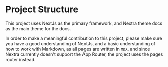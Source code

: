 # Project Structure

This project uses NextJs as the primary framework, and Nextra theme docs as the main theme for the docs.

In order to make a meaningful contribution to this project, please make sure you have a good understanding of NextJs, and a basic understanding of how to work with Markdown, as all pages are written in `MDX`, and since Nextra currently doesn't support the App Router, the project uses the pages router instead.
